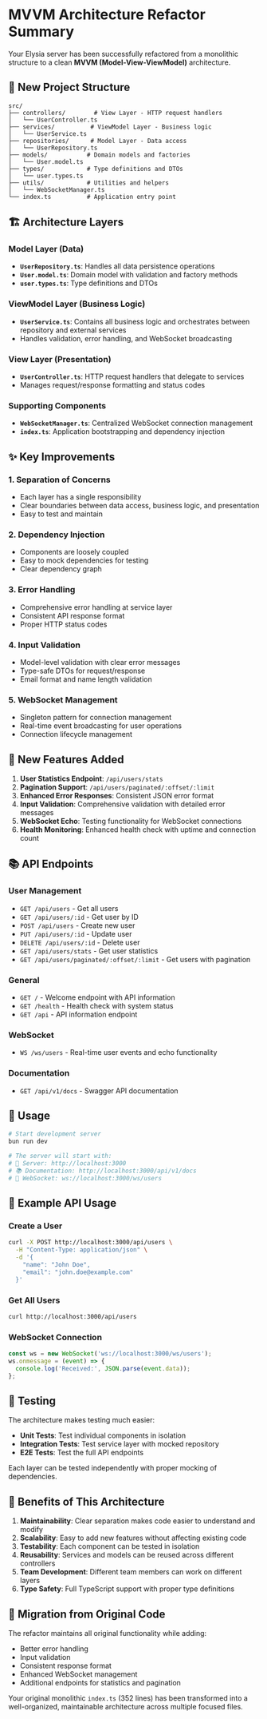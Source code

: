 # MVVM Architecture Refactor Summary

Your Elysia server has been successfully refactored from a monolithic structure to a clean **MVVM (Model-View-ViewModel)** architecture.

## 📁 New Project Structure

```
src/
├── controllers/        # View Layer - HTTP request handlers
│   └── UserController.ts
├── services/          # ViewModel Layer - Business logic
│   └── UserService.ts
├── repositories/      # Model Layer - Data access
│   └── UserRepository.ts
├── models/           # Domain models and factories
│   └── User.model.ts
├── types/            # Type definitions and DTOs
│   └── user.types.ts
├── utils/            # Utilities and helpers
│   └── WebSocketManager.ts
└── index.ts          # Application entry point
```

## 🏗️ Architecture Layers

### **Model Layer** (Data)
- **`UserRepository.ts`**: Handles all data persistence operations
- **`User.model.ts`**: Domain model with validation and factory methods
- **`user.types.ts`**: Type definitions and DTOs

### **ViewModel Layer** (Business Logic)
- **`UserService.ts`**: Contains all business logic and orchestrates between repository and external services
- Handles validation, error handling, and WebSocket broadcasting

### **View Layer** (Presentation)
- **`UserController.ts`**: HTTP request handlers that delegate to services
- Manages request/response formatting and status codes

### **Supporting Components**
- **`WebSocketManager.ts`**: Centralized WebSocket connection management
- **`index.ts`**: Application bootstrapping and dependency injection

## ✨ Key Improvements

### **1. Separation of Concerns**
- Each layer has a single responsibility
- Clear boundaries between data access, business logic, and presentation
- Easy to test and maintain

### **2. Dependency Injection**
- Components are loosely coupled
- Easy to mock dependencies for testing
- Clear dependency graph

### **3. Error Handling**
- Comprehensive error handling at service layer
- Consistent API response format
- Proper HTTP status codes

### **4. Input Validation**
- Model-level validation with clear error messages
- Type-safe DTOs for request/response
- Email format and name length validation

### **5. WebSocket Management**
- Singleton pattern for connection management
- Real-time event broadcasting for user operations
- Connection lifecycle management

## 🚀 New Features Added

1. **User Statistics Endpoint**: `/api/users/stats`
2. **Pagination Support**: `/api/users/paginated/:offset/:limit`
3. **Enhanced Error Responses**: Consistent JSON error format
4. **Input Validation**: Comprehensive validation with detailed error messages
5. **WebSocket Echo**: Testing functionality for WebSocket connections
6. **Health Monitoring**: Enhanced health check with uptime and connection count

## 📚 API Endpoints

### User Management
- `GET /api/users` - Get all users
- `GET /api/users/:id` - Get user by ID
- `POST /api/users` - Create new user
- `PUT /api/users/:id` - Update user
- `DELETE /api/users/:id` - Delete user
- `GET /api/users/stats` - Get user statistics
- `GET /api/users/paginated/:offset/:limit` - Get users with pagination

### General
- `GET /` - Welcome endpoint with API information
- `GET /health` - Health check with system status
- `GET /api` - API information endpoint

### WebSocket
- `WS /ws/users` - Real-time user events and echo functionality

### Documentation
- `GET /api/v1/docs` - Swagger API documentation

## 🔧 Usage

```bash
# Start development server
bun run dev

# The server will start with:
# 🦊 Server: http://localhost:3000
# 📚 Documentation: http://localhost:3000/api/v1/docs
# 🔌 WebSocket: ws://localhost:3000/ws/users
```

## 📝 Example API Usage

### Create a User
```bash
curl -X POST http://localhost:3000/api/users \
  -H "Content-Type: application/json" \
  -d '{
    "name": "John Doe",
    "email": "john.doe@example.com"
  }'
```

### Get All Users
```bash
curl http://localhost:3000/api/users
```

### WebSocket Connection
```javascript
const ws = new WebSocket('ws://localhost:3000/ws/users');
ws.onmessage = (event) => {
  console.log('Received:', JSON.parse(event.data));
};
```

## 🧪 Testing

The architecture makes testing much easier:

- **Unit Tests**: Test individual components in isolation
- **Integration Tests**: Test service layer with mocked repository
- **E2E Tests**: Test the full API endpoints

Each layer can be tested independently with proper mocking of dependencies.

## 🎯 Benefits of This Architecture

1. **Maintainability**: Clear separation makes code easier to understand and modify
2. **Scalability**: Easy to add new features without affecting existing code
3. **Testability**: Each component can be tested in isolation
4. **Reusability**: Services and models can be reused across different controllers
5. **Team Development**: Different team members can work on different layers
6. **Type Safety**: Full TypeScript support with proper type definitions

## 🔄 Migration from Original Code

The refactor maintains all original functionality while adding:
- Better error handling
- Input validation
- Consistent response format
- Enhanced WebSocket management
- Additional endpoints for statistics and pagination

Your original monolithic `index.ts` (352 lines) has been transformed into a well-organized, maintainable architecture across multiple focused files.

